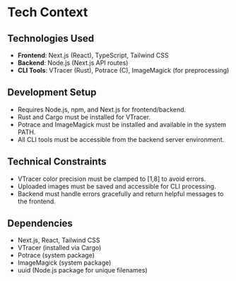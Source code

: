 # Tech Context

## Technologies Used
- **Frontend**: Next.js (React), TypeScript, Tailwind CSS
- **Backend**: Node.js (Next.js API routes)
- **CLI Tools**: VTracer (Rust), Potrace (C), ImageMagick (for preprocessing)

## Development Setup
- Requires Node.js, npm, and Next.js for frontend/backend.
- Rust and Cargo must be installed for VTracer.
- Potrace and ImageMagick must be installed and available in the system PATH.
- All CLI tools must be accessible from the backend server environment.

## Technical Constraints
- VTracer color precision must be clamped to [1,8] to avoid errors.
- Uploaded images must be saved and accessible for CLI processing.
- Backend must handle errors gracefully and return helpful messages to the frontend.

## Dependencies
- Next.js, React, Tailwind CSS
- VTracer (installed via Cargo)
- Potrace (system package)
- ImageMagick (system package)
- uuid (Node.js package for unique filenames) 